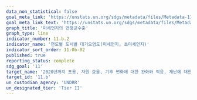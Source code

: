 ```yaml
---
data_non_statistical: false
goal_meta_link: 'https://unstats.un.org/sdgs/metadata/files/Metadata-11-0b-02.pdf'
goal_meta_link_text: 'https://unstats.un.org/sdgs/metadata/files/Metadata-11-0b-02.pdf'
graph_title: '미세먼지의 연평균수준'
graph_type: line
indicator_number: 11.b.2
indicator_name: '연도별 도시별 대기오염도(미세먼지, 초미세먼지)'
indicator_sort_order: 11-0b-02
published: true
reporting_status: complete
sdg_goal: '11'
target_name: '2020년까지 포용, 자원 효율, 기후 변화에 대한 완화와 적응, 재난에 대한 회복력을 위한 통합 정책 및 계획을 채택, 시행하는 도시와 거주지의 수를 대폭 확대하고, 2015-2030년 재난위험감소를 위한 센다이 프레임워크에 맞추어 모든 수준에서의 통합적인 재난위기관리를 구축하고 시행함'
target_id: '11.b'
un_custodian_agency: 'UNDRR'
un_designated_tier: 'Tier II'
---
```

